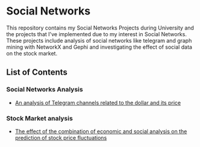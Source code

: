 # Social Networks


This repository contains my Social Networks Projects during University and the projects that I've implemented due to my interest in Social Networks. These projects include analysis of social networks like telegram and graph mining with NetworkX and Gephi and investigating the effect of social data on the stock market.

## List of Contents

### Social Networks Analysis
- [An analysis of Telegram channels related to the dollar and its price](https://github.com/zaha2020/Social_Networks/blob/main/SocialNetwork_data_analysis/README.md)


### Stock Market analysis
- [The effect of the combination of economic and social analysis on the prediction of stock price fluctuations](https://github.com/zaha2020/Social_Networks/tree/main/Eco_social_analysis_on_stock)




